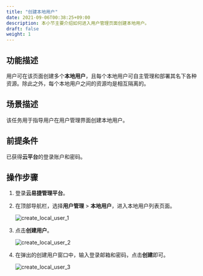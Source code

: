 ```yaml
---
title: "创建本地用户"
date: 2021-09-06T00:38:25+09:00
description: 本小节主要介绍如何进入用户管理页面创建本地用户。
draft: false
weight: 1
---
```


## 功能描述

用户可在该页面创建多个**本地用户**，且每个本地用户可自主管理和部署其名下各种资源。除此之外，每个本地用户之间的资源均是相互隔离的。

## 场景描述

该任务用于指导用户在用户管理界面创建本地用户。

## 前提条件

已获得**云平台**的登录账户和密码。

## 操作步骤

1. 登录**云易捷管理平台**。


2. 在顶部导航栏，选择**用户管理** > **本地用户**，进入本地用户列表页面。

   ![create_local_user_1](../../_images/create_local_user_1.png)

3. 点击**创建用户**。
   
   ![create_local_user_2](../../_images/create_local_user_2.png)

4. 在弹出的创建用户窗口中，输入登录邮箱和密码，点击**创建**即可。  

   ![create_local_user_3](../../_images/create_local_user_3.png)




